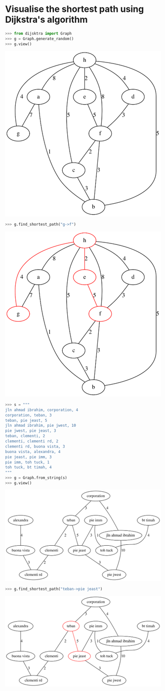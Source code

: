 # Visualise the shortest path using Dijkstra's algorithm

```python
>>> from dijsktra import Graph
>>> g = Graph.generate_random()
>>> g.view()
```

![graph](svg/graph-random.svg)

```python
>>> g.find_shortest_path("g->f")
```

![graph-highlighted](svg/graph-random-highlight.svg)

```python
>>> s = """
jln ahmad ibrahim, corporation, 4
corporation, teban, 3
teban, pie jeast, 5
jln ahmad ibrahim, pie jwest, 10
pie jwest, pie jeast, 3
teban, clementi, 2
clementi, clementi rd, 2
clementi rd, buona vista, 3
buona vista, alexandra, 4
pie jeast, pie imm, 3
pie imm, toh tuck, 1
toh tuck, bt timah, 4
"""
>>> g = Graph.from_string(s)
>>> g.view()
```

![graph2](svg/graph-sg.svg)

```python
>>> g.find_shortest_path("teban->pie jeast")
```

![graph2-highlight](svg/graph-sg-highlight.svg)
